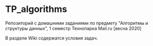 # TP_algorithms
Репозиторий с домашними заданиями по предмету "Алгоритмы и структуры данных", 1 семестр Технопарка Mail.ru [весна 2020]

В разделе Wiki содержатся условия задач.
